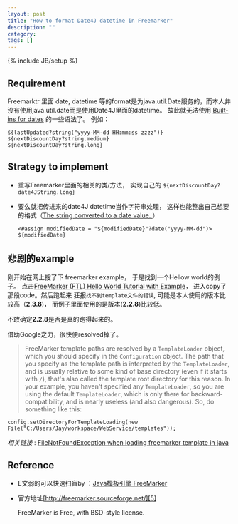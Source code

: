 ```yaml
---
layout: post
title: "How to format Date4J datetime in Freemarker"
description: ""
category: 
tags: []
---
```

{% include JB/setup %}

## Requirement
Freemarktr 里面 date, datetime 等的format是为java.util.Date服务的，而本人并没有使用java.util.date而是使用Date4J里面的datetime。
故此就无法使用 [Built-ins for dates][1] 的一些语法了。
例如： 
    	
    ${lastUpdated?string("yyyy-MM-dd HH:mm:ss zzzz")}
    ${nextDiscountDay?string.medium}
    ${nextDiscountDay?string.long}

## Strategy to implement
* 重写Freemarker里面的相关的类/方法， 实现自己的 `${nextDiscountDay?date4JString.long}`
* 要么就把传进来的date4J datetime当作字符串处理， 这样也能整出自己想要的格式（[The string converted to a date value. ][2]）
    
    `<#assign modifiedDate = "${modifiedDate}"?date("yyyy-MM-dd")>`
    `${modifiedDate}`


[1]: http://freemarker.sourceforge.net/docs/ref_builtins_date.html
[2]: http://freemarker.sourceforge.net/docs/ref_builtins_string.html

## 悲剧的example
刚开始在网上搜了下 freemarker example， 于是找到一个Hellow world的例子。 
点击[FreeMarker (FTL) Hello World Tutorial with Example][3]， 进入copy了那段code。然后跑起来 
狂报`找不到template文件的错误`, 可能是本人使用的版本比较高（**2.3.8**)， 而例子里面使用的是版本(**2.2.8**)比较低。

不敢确定**2.2.8**是否是真的跑得起来的。

借助Google之力，很快便resolved掉了。
>FreeMarker template paths are resolved by a `TemplateLoader` object, which you should specify in the `Configuration` object. The path that you specify as the template path is interpreted by the `TemplateLoader`, and is usually relative to some kind of base directory (even if it starts with `/`), that's also called the template root directory for this reason. In your example, you haven't specified any `TemplateLoader`, so you are using the default `TemplateLoader`, which is only there for backward-compatibility, and is nearly useless (and also dangerous). So, do something like this:
    
    config.setDirectoryForTemplateLoading(new File("C:/Users/Jay/workspace/WebService/templates"));

_相关链接_ : [FileNotFoundException when loading freemarker template in java][6]

## Reference
* E文弱的可以快速扫盲by ：[Java模板引擎 FreeMarker][4] 
* 官方地址[http://freemarker.sourceforge.net/][5]
    
    FreeMarker is Free, with BSD-style license.    
    
    

[3]:http://viralpatel.net/blogs/freemaker-template-hello-world-tutorial/
[4]:http://www.oschina.net/p/freemarker
[5]:http://freemarker.sourceforge.net/
[6]:http://stackoverflow.com/questions/14749623/filenotfoundexception-when-loading-freemarker-template-in-java
